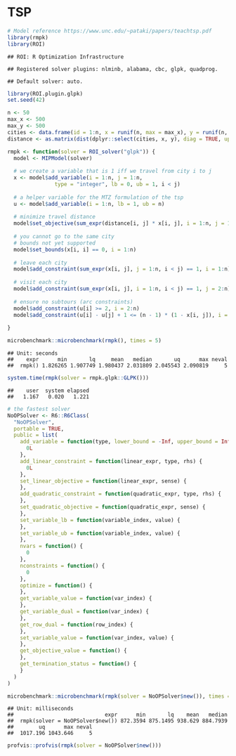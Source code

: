 TSP
================

``` r
# Model reference https://www.unc.edu/~pataki/papers/teachtsp.pdf
library(rmpk)
library(ROI)
```

    ## ROI: R Optimization Infrastructure

    ## Registered solver plugins: nlminb, alabama, cbc, glpk, quadprog.

    ## Default solver: auto.

``` r
library(ROI.plugin.glpk)
set.seed(42)

n <- 50
max_x <- 500
max_y <- 500
cities <- data.frame(id = 1:n, x = runif(n, max = max_x), y = runif(n, max = max_y))
distance <- as.matrix(dist(dplyr::select(cities, x, y), diag = TRUE, upper = TRUE))

rmpk <- function(solver = ROI_solver("glpk")) {
  model <- MIPModel(solver)
  
  # we create a variable that is 1 iff we travel from city i to j
  x <- model$add_variable(i = 1:n, j = 1:n, 
               type = "integer", lb = 0, ub = 1, i < j)
  
  # a helper variable for the MTZ formulation of the tsp
  u <- model$add_variable(i = 1:n, lb = 1, ub = n)
  
  # minimize travel distance
  model$set_objective(sum_expr(distance[i, j] * x[i, j], i = 1:n, j = 1:n, i < j), "min")
  
  # you cannot go to the same city
  # bounds not yet supported
  model$set_bounds(x[i, i] == 0, i = 1:n)
  
  # leave each city
  model$add_constraint(sum_expr(x[i, j], j = 1:n, i < j) == 1, i = 1:n)
  
  # visit each city
  model$add_constraint(sum_expr(x[i, j], i = 1:n, i < j) == 1, j = 2:n)
  
  # ensure no subtours (arc constraints)
  model$add_constraint(u[i] >= 2, i = 2:n)
  model$add_constraint(u[i] - u[j] + 1 <= (n - 1) * (1 - x[i, j]), i = 2:n, j = 2:n, i < j)
  
}

microbenchmark::microbenchmark(rmpk(), times = 5)
```

    ## Unit: seconds
    ##    expr      min       lq     mean   median       uq      max neval
    ##  rmpk() 1.826265 1.907749 1.980437 2.031809 2.045543 2.090819     5

``` r
system.time(rmpk(solver = rmpk.glpk::GLPK()))
```

    ##    user  system elapsed 
    ##   1.167   0.020   1.221

``` r
# the fastest solver
NoOPSolver <- R6::R6Class(
  "NoOPSolver",
  portable = TRUE,
  public = list(
    add_variable = function(type, lower_bound = -Inf, upper_bound = Inf) {
      0L
    },
    add_linear_constraint = function(linear_expr, type, rhs) {
      0L
    },
    set_linear_objective = function(linear_expr, sense) {
    },
    add_quadratic_constraint = function(quadratic_expr, type, rhs) {
    },
    set_quadratic_objective = function(quadratic_expr, sense) {
    },
    set_variable_lb = function(variable_index, value) {
    },
    set_variable_ub = function(variable_index, value) {
    },
    nvars = function() {
      0
    },
    nconstraints = function() {
      0
    },
    optimize = function() {
    },
    get_variable_value = function(var_index) {
    },
    get_variable_dual = function(var_index) {
    },
    get_row_dual = function(row_index) {
    },
    set_variable_value = function(var_index, value) {
    },
    get_objective_value = function() {
    },
    get_termination_status = function() {
    }
  )
)
```

``` r
microbenchmark::microbenchmark(rmpk(solver = NoOPSolver$new()), times = 5)
```

    ## Unit: milliseconds
    ##                             expr      min       lq    mean   median
    ##  rmpk(solver = NoOPSolver$new()) 872.3594 875.1495 938.629 884.7939
    ##        uq      max neval
    ##  1017.196 1043.646     5

``` r
profvis::profvis(rmpk(solver = NoOPSolver$new()))
```

